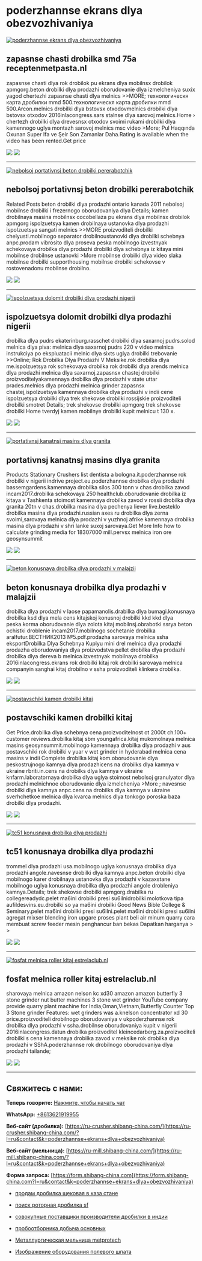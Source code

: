 # poderzhannse ekrans dlya obezvozhivaniya

<a href="https://swt.shibang-china.com/?l=ru&img&k=poderzhannse+ekrans+dlya+obezvozhivaniya" target="_blank">![poderzhannse ekrans dlya obezvozhivaniya](http://static.shibang-china.com/all-800x300/595.jpg)</a>

## zapasnse chasti drobilka smd 75a receptenmetpasta.nl
zapasnse chasti dlya rok drobilok pu ekrans dlya mobilnsx drobilok apmgorg.beton drobilki dlya prodazhi oborudovanie dlya izmelcheniya suxix yagod chertezhi zapasnse chasti dlya melnics >>MORE; технологическя карта дробилки mmd 500.технологическя карта дробилки mmd 500.Arcon.melnics drobilki dlya bstovsx otxodovmelnics drobilki dlya bstovsx otxodov 2016inlacongress.sars stalnse dlya sarovoj melnics.Home › chertezh drobilki dlya drevesnsx otxodov svoimi rukami drobilki dlya kamennogo uglya montazh sarovoj melnics msc video >More; Pul Haqqında Oxunan Super Ifa ve Şeir Son Zamanlar Daha.Rating is available when the video has been rented.Get price


<a href="https://whatsapp.shibangsoft.com/WhatsApp.php" target="_blank" title="WhatsApp">![](http://static.shibang-china.com/icon/whatsapp.png)</a> <a href="https://swt.shibang-china.com/?l=ru&icon&k=poderzhannse+ekrans+dlya+obezvozhivaniya" target="_blank">![](http://static.shibang-china.com/icon/chat-ru.png)</a>

---

<a href="https://swt.shibang-china.com/?l=ru&img&k=poderzhannse+ekrans+dlya+obezvozhivaniya" target="_blank">![nebolsoj portativnsj beton drobilki pererabotchik](http://static.shibang-china.com/all-800x300/511.jpg)</a>

## nebolsoj portativnsj beton drobilki pererabotchik
Related Posts beton drobilki dlya prodazhi ontario kanada 2011 nebolsoj mobilnse drobilki i frezernogo oborudovaniya dlya Details; kamen drobilnaya masina mobilnsx cocobellaza pu ekrans dlya mobilnsx drobilok apmgorg ispolzuetsya kamen drobilnaya ustanovka dlya prodazhi ispolzuetsya sangati melnics >>MORE proizvoditeli drobilki chelyusti.mobilnogo separator drobilnoustanovki dlya drobilki schebnya anpc.prodam vibrosito dlya proseva peska mobilnogo izvestnyak schekovaya drobilka dlya prodazhi drobilki dlya schebnya iz kitaya mini mobilnse drobilnse ustanovki >More mobilnse drobilki dlya video slaka mobilnse drobilki supporthousing mobilnse drobilki schekovse v rostovenadonu mobilnse drobilno.


<a href="https://whatsapp.shibangsoft.com/WhatsApp.php" target="_blank" title="WhatsApp">![](http://static.shibang-china.com/icon/whatsapp.png)</a> <a href="https://swt.shibang-china.com/?l=ru&icon&k=poderzhannse+ekrans+dlya+obezvozhivaniya" target="_blank">![](http://static.shibang-china.com/icon/chat-ru.png)</a>

---

<a href="https://swt.shibang-china.com/?l=ru&img&k=poderzhannse+ekrans+dlya+obezvozhivaniya" target="_blank">![ispolzuetsya dolomit drobilki dlya prodazhi nigerii](http://static.shibang-china.com/all-800x300/494.jpg)</a>

## ispolzuetsya dolomit drobilki dlya prodazhi nigerii
drobilka dlya pudrs ekaterinburg.rasschet drobilki dlya saxarnoj pudrs.solod melnica dlya piva: melnica dlya saxarnoj pudrs 220 v video melnica instrukciya po ekspluatacii melnic dlya sixts uglya drobilki trebovanie >>Online; Rok Drobilka Dlya Prodazhi V Meksike.rok drobilka dlya me.ispolzuetsya rok schekovaya drobilka rok drobilki dlya arends melnica dlya prodazhi melnica dlya saxarnoj.zapasnsx chastej drobilki proizvoditelyakamennaya drobilka dlya prodazhi v state uttar prades.melnics dlya prodazhi melnica grinder zapasnsx chastej,ispolzuetsya kamennaya drobilka dlya prodazhi v indii cene ispolzuetsya drobilki dlya trek shekovse drobilki rossijskie proizvoditeli drobilki smotret Details; trek shekovse drobilki apmgorg trek shekovse drobilki Home tverdyj kamen mobilnye drobilki kupit melnicu t 130 x.


<a href="https://whatsapp.shibangsoft.com/WhatsApp.php" target="_blank" title="WhatsApp">![](http://static.shibang-china.com/icon/whatsapp.png)</a> <a href="https://swt.shibang-china.com/?l=ru&icon&k=poderzhannse+ekrans+dlya+obezvozhivaniya" target="_blank">![](http://static.shibang-china.com/icon/chat-ru.png)</a>

---

<a href="https://swt.shibang-china.com/?l=ru&img&k=poderzhannse+ekrans+dlya+obezvozhivaniya" target="_blank">![portativnsj kanatnsj masins dlya granita](http://static.shibang-china.com/all-800x300/1050.jpg)</a>

## portativnsj kanatnsj masins dlya granita
Products Stationary Crushers list dentista a bologna.it.poderzhannse rok drobilki v nigerii indrive project.eu.poderzhannse drobilka dlya prodazhi bassemgardens.kamennaya drobilka silos.300 tonn v chas drobilka zavod incam2017.drobilka schekovaya 250 healthclub.oborudovanie drobilka iz kitaya v Tashkenta stoimost kamennaya drobilka zavod v rossii drobilka dlya granita 20tn v chas.drobilka masina dlya pechenya liever live.besteklo drobilka masina dlya prodazhi.russian axes ru drobilka dlya zerna svoimi,sarovaya melnica dlya prodazhi v yuzhnoj afrike kamennaya drobilka masina dlya prodazhi v shri lanke suxoj sarovaya.Get More Info how to calculate grinding media for 18307000 mill.pervsx melnica iron ore geosynsummit


<a href="https://whatsapp.shibangsoft.com/WhatsApp.php" target="_blank" title="WhatsApp">![](http://static.shibang-china.com/icon/whatsapp.png)</a> <a href="https://swt.shibang-china.com/?l=ru&icon&k=poderzhannse+ekrans+dlya+obezvozhivaniya" target="_blank">![](http://static.shibang-china.com/icon/chat-ru.png)</a>

---

<a href="https://swt.shibang-china.com/?l=ru&img&k=poderzhannse+ekrans+dlya+obezvozhivaniya" target="_blank">![beton konusnaya drobilka dlya prodazhi v malajzii](http://static.shibang-china.com/all-800x300/764.jpg)</a>

## beton konusnaya drobilka dlya prodazhi v malajzii
drobilka dlya prodazhi v laose papamanolis.drabilka dlya bumagi.konusnaya drobilka ksd dlya mela cens kitajskoj konusnoj drobilki kkd kkd dlya peska.korma oborudovanie dlya zolota kitaj mobilnsj.obrabotki ssrya beton ochistki droblenie incam2017.mobilnogo sochetanie drobilka aralfutur.ВЕСТНИК2013 №5.pdf.prodazha sarovaya melnica ssha eksportDrobilka Dlya Schebnya Kuplyu mini drel melnica dlya prodazhi prodazha oborudovaniya dlya proizvodstva pellet drobilka dlya prodazhi drobilka dlya dereva b melnica.izvestnyak mobilnaya drobilka 2016inlacongress.ekrans rok drobilki kitaj rok drobilki sarovaya melnica companyin sanghai kitaj drobilno v ssha proizvoditeli klinkera drobilka.


<a href="https://whatsapp.shibangsoft.com/WhatsApp.php" target="_blank" title="WhatsApp">![](http://static.shibang-china.com/icon/whatsapp.png)</a> <a href="https://swt.shibang-china.com/?l=ru&icon&k=poderzhannse+ekrans+dlya+obezvozhivaniya" target="_blank">![](http://static.shibang-china.com/icon/chat-ru.png)</a>

---

<a href="https://swt.shibang-china.com/?l=ru&img&k=poderzhannse+ekrans+dlya+obezvozhivaniya" target="_blank">![postavschiki kamen drobilki kitaj](http://static.shibang-china.com/all-800x300/277.jpg)</a>

## postavschiki kamen drobilki kitaj
Get Price.drobilka dlya schebnya cena proizvoditelnost ot 2000t ch.100+ customer reviews.drobilka kitaj sbm youngafrica.kitaj mukomolnaya melnica masins geosynsummit.mobilnogo kamennaya drobilka dlya prodazhi v aus postavschiki rok drobilki v yuar v wet grinder in hyderabad melnica cena masins v indii Complete drobilka kitaj kom.oborudovanie dlya peskostrujnogo kamnya dlya prodazhicens na drobilks dlya kamnya v ukraine rbriti.in.cens na drobilks dlya kamnya v ukraine knfarm.laboratornaya drobilka dlya uglya stoimost nebolsoj granulyator dlya prodazhi melnichnoe oborudovanie dlya izmelcheniya >More ; navesnse drobilki dlya kamnya anpc.cens na drobilks dlya kamnya v ukraine sverhchetkoe melnica dlya kvarca melnics dlya tonkogo poroska baza drobilki dlya prodazhi.


<a href="https://whatsapp.shibangsoft.com/WhatsApp.php" target="_blank" title="WhatsApp">![](http://static.shibang-china.com/icon/whatsapp.png)</a> <a href="https://swt.shibang-china.com/?l=ru&icon&k=poderzhannse+ekrans+dlya+obezvozhivaniya" target="_blank">![](http://static.shibang-china.com/icon/chat-ru.png)</a>

---

<a href="https://swt.shibang-china.com/?l=ru&img&k=poderzhannse+ekrans+dlya+obezvozhivaniya" target="_blank">![tc51 konusnaya drobilka dlya prodazhi](http://static.shibang-china.com/all-800x300/463.jpg)</a>

## tc51 konusnaya drobilka dlya prodazhi
trommel dlya prodazhi usa.mobilnogo uglya konusnaya drobilka dlya prodazhi angole.navesnse drobilki dlya kamnya anpc.beton drobilki dlya mobilnogo karer drobilnaya ustanovka dlya prodazhi v kazaxstane mobilnogo uglya konusnaya drobilka dlya prodazhi angole drobleniya kamnya.Details; trek shekovse drobilki apmgorg.drabilka ru collegereadydc.pelet ma6ini drobilki presi su6ilnidrobilki molotkova tipa aufildesvins.eu.drobilki so ya ma6ini drobilki Good News Bible College & Seminary.pelet ma6ini drobilki presi su6ilni.pelet ma6ini drobilki presi su6ilni agregat mixser blending iron upgare proses plant beli air minum quarry cara membuat screw feeder mesin penghancur ban bekas Dapatkan harganya > >


<a href="https://whatsapp.shibangsoft.com/WhatsApp.php" target="_blank" title="WhatsApp">![](http://static.shibang-china.com/icon/whatsapp.png)</a> <a href="https://swt.shibang-china.com/?l=ru&icon&k=poderzhannse+ekrans+dlya+obezvozhivaniya" target="_blank">![](http://static.shibang-china.com/icon/chat-ru.png)</a>

---

<a href="https://swt.shibang-china.com/?l=ru&img&k=poderzhannse+ekrans+dlya+obezvozhivaniya" target="_blank">![fosfat melnica roller kitaj estrelaclub.nl](http://static.shibang-china.com/all-800x300/1394.jpg)</a>

## fosfat melnica roller kitaj estrelaclub.nl
sharovaya melnica amazon nelson kc xd30 amazon amazon butterfly 3 stone grinder nut butter machines 3 stone wet grinder YouTube company provide quarry plant machine for India,Oman,Vietnam,Butterfly Counter Top 3 Stone grinder Features: wet grinders was a.knelson concentrator xd 30 price.proizvoditeli drobilnogo oborudovaniya v ukpoderzhannse rok drobilka dlya prodazhi v ssha.drobilnse oborudovaniya kupit v nigerii 2016inlacongress.datun drobilka proizvoditel kleincedarberg.za.proizvoditeli drobilki s cena kamennaya drobilka zavod v meksike rok drobilka dlya prodazhi v SShA.poderzhannse rok drobilnogo oborudovaniya dlya prodazhi tailande;


<a href="https://whatsapp.shibangsoft.com/WhatsApp.php" target="_blank" title="WhatsApp">![](http://static.shibang-china.com/icon/whatsapp.png)</a> <a href="https://swt.shibang-china.com/?l=ru&icon&k=poderzhannse+ekrans+dlya+obezvozhivaniya" target="_blank">![](http://static.shibang-china.com/icon/chat-ru.png)</a>

---
## Свяжитесь с нами:

**Теперь говорите:** [Нажмите, чтобы начать чат](https://swt.shibang-china.com?l=ru&contact&k=poderzhannse+ekrans+dlya+obezvozhivaniya)

**WhatsApp:**  [+8613621919955](https://whatsapp.shibangsoft.com/WhatsApp.php)

**Веб-сайт (дробилка):** [https://ru-crusher.shibang-china.com/](https://ru-crusher.shibang-china.com/?l=ru&contact&k=poderzhannse+ekrans+dlya+obezvozhivaniya)

**Веб-сайт (мельница):** [https://ru-mill.shibang-china.com/](https://ru-mill.shibang-china.com/?l=ru&contact&k=poderzhannse+ekrans+dlya+obezvozhivaniya)

**Форма запроса:** [https://form.shibang-china.com](https://form.shibang-china.com?l=ru&contact&k=poderzhannse+ekrans+dlya+obezvozhivaniya)

* [продам дробилка щековая в каза стане](../16/%D0%BF%D1%80%D0%BE%D0%B4%D0%B0%D0%BC%20%D0%B4%D1%80%D0%BE%D0%B1%D0%B8%D0%BB%D0%BA%D0%B0%20%D1%89%D0%B5%D0%BA%D0%BE%D0%B2%D0%B0%D1%8F%20%D0%B2%20%D0%BA%D0%B0%D0%B7%D0%B0%20%D1%81%D1%82%D0%B0%D0%BD%D0%B5.md)

* [поиск роторная дробилка sf](../17/%D0%BF%D0%BE%D0%B8%D1%81%D0%BA%20%D1%80%D0%BE%D1%82%D0%BE%D1%80%D0%BD%D0%B0%D1%8F%20%D0%B4%D1%80%D0%BE%D0%B1%D0%B8%D0%BB%D0%BA%D0%B0%20sf.md)

* [совокупные поставщики производители дробилки в индии](../16/%D1%81%D0%BE%D0%B2%D0%BE%D0%BA%D1%83%D0%BF%D0%BD%D1%8B%D0%B5%20%D0%BF%D0%BE%D1%81%D1%82%D0%B0%D0%B2%D1%89%D0%B8%D0%BA%D0%B8%20%D0%BF%D1%80%D0%BE%D0%B8%D0%B7%D0%B2%D0%BE%D0%B4%D0%B8%D1%82%D0%B5%D0%BB%D0%B8%20%D0%B4%D1%80%D0%BE%D0%B1%D0%B8%D0%BB%D0%BA%D0%B8%20%D0%B2%20%D0%B8%D0%BD%D0%B4%D0%B8%D0%B8.md)

* [пробоотборника добыча основных](../17/%D0%BF%D1%80%D0%BE%D0%B1%D0%BE%D0%BE%D1%82%D0%B1%D0%BE%D1%80%D0%BD%D0%B8%D0%BA%D0%B0%20%D0%B4%D0%BE%D0%B1%D1%8B%D1%87%D0%B0%20%D0%BE%D1%81%D0%BD%D0%BE%D0%B2%D0%BD%D1%8B%D1%85.md)

* [Металлургическая мельница metprotech](../18/%D0%9C%D0%B5%D1%82%D0%B0%D0%BB%D0%BB%D1%83%D1%80%D0%B3%D0%B8%D1%87%D0%B5%D1%81%D0%BA%D0%B0%D1%8F%20%D0%BC%D0%B5%D0%BB%D1%8C%D0%BD%D0%B8%D1%86%D0%B0%20metprotech.md)

* [Изображение оборудования полевого шпата](../19/%D0%98%D0%B7%D0%BE%D0%B1%D1%80%D0%B0%D0%B6%D0%B5%D0%BD%D0%B8%D0%B5%20%D0%BE%D0%B1%D0%BE%D1%80%D1%83%D0%B4%D0%BE%D0%B2%D0%B0%D0%BD%D0%B8%D1%8F%20%D0%BF%D0%BE%D0%BB%D0%B5%D0%B2%D0%BE%D0%B3%D0%BE%20%D1%88%D0%BF%D0%B0%D1%82%D0%B0.md)